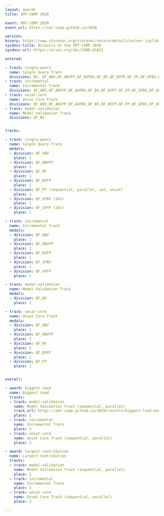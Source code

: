 ```yaml
---
layout: awards
title: SMT-COMP 2020

event: SMT-COMP 2020
event_url: https://smt-comp.github.io/2020

version:
binary: https://www.starexec.org/starexec/secure/details/solver.jsp?id=29091
sysdesc-title: Bitwuzla at the SMT-COMP 2020
sysdesc-url: https://arxiv.org/abs/2006.01621

entered:

- track: single-query
  name: Single Query Track
  divisions: BV, QF_ABV,QF_ABVFP,QF_AUFBV,QF_BV,QF_BVFP,QF_FP,QF_UFBV,QF_UFFP
- track: incremental
  name: Incremental Track
  divisions: QF_ABV,QF_ABVFP,QF_AUFBV,QF_BV,QF_BVFP,QF_FP,QF_UFBV,QF_UFFP
- track: unsat-core
  name: Unsat Core Track
  divisions: QF_ABV,QF_ABVFP,QF_AUFBV,QF_BV,QF_BVFP,QF_FP,QF_UFBV,QF_UFFP
- track: model-validation
  name: Model Validation Track
  divisions: QF_BV


tracks:

- track: single-query
  name: Single Query Track
  medals:
  - division: QF_ABV
    place: 1
  - division: QF_ABVFP
    place: 1
  - division: QF_BV
    place: 1
  - division: QF_BVFP
    place: 1
  - division: QF_FP (sequential, parallel, sat, unsat)
    place: 1
  - division: QF_UFBV (24s)
    place: 1
  - division: QF_UFFP (24s)
    place: 1

- track: incremental
  name: Incremental Track
  medals:
  - division: QF_ABV
    place: 1
  - division: QF_ABVFP
    place: 1
  - division: QF_BVFP
    place: 1
  - division: QF_UFBV
    place: 1
  - division: QF_UFFP
    place: 1

- track: model-validation
  name: Model Validation Track
  medals:
  - division: QF_BV
    place: 1

- track: unsat-core
  name: Unsat Core Track
  medals:
  - division: QF_ABV
    place: 1
  - division: QF_ABVFP
    place: 1
  - division: QF_BV
    place: 1
  - division: QF_BVFP
    place: 1
  - division: QF_FP
    place: 1


overall:

- award: biggest-lead
  name: Biggest Lead
  tracks:
  - track: model-validation
    name: Model Validation Track (sequential, parallel)
    track_url: https://smt-comp.github.io/2020/results/biggest-lead-model-validation
    place: 1
  - track: incremental
    name: Incremental Track
    place: 3
  - track: unsat-core
    name: Unsat Core Track (sequential, parallel)
    place: 3

- award: largest-contribution
  name: Largest Contribution
  tracks:
  - track: model-validation
    name: Model Validation Track (sequential, parallel)
    place: 1
  - track: incremental
    name: Incremental Track
    place: 3
  - track: unsat-core
    name: Unsat Core Track (sequential, parallel)
    place: 3

---
```

